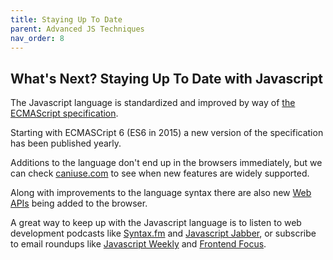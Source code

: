 ```yaml
---
title: Staying Up To Date
parent: Advanced JS Techniques
nav_order: 8
---
```


## What's Next? Staying Up To Date with Javascript

The Javascript language is standardized and improved by way of [the ECMAScript specification](https://en.wikipedia.org/wiki/ECMAScript).

Starting with ECMASCript 6 (ES6 in 2015) a new version of the specification has been published yearly.

Additions to the language don't end up in the browsers immediately, but we can check [caniuse.com](https://www.caniuse.com) to see when new features are widely supported.

Along with improvements to the language syntax there are also new [Web APIs](https://developer.mozilla.org/en-US/docs/Web/API) being added to the browser.

A great way to keep up with the Javascript language is to listen to web development podcasts like [Syntax.fm](https://syntax.fm/) and [Javascript Jabber](https://devchat.tv/js-jabber/), or subscribe to email roundups like [Javascript Weekly](https://javascriptweekly.com/) and [Frontend Focus](https://frontendfoc.us/).
